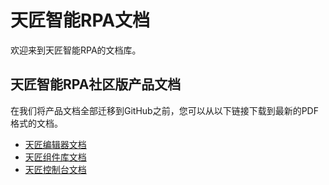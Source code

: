 # 天匠智能RPA文档

欢迎来到天匠智能RPA的文档库。

## 天匠智能RPA社区版产品文档

在我们将产品文档全部迁移到GitHub之前，您可以从以下链接下载到最新的PDF格式的文档。
- [天匠编辑器文档](https://bottimeweblog.blob.core.chinacloudapi.cn/docs/2020-01-06/BotTime_Studio.pdf?st=2020-01-06T15%3A26%3A36Z&se=2020-04-07T15%3A26%3A00Z&sp=rl&sv=2018-03-28&sr=b&sig=vTd9Au%2FyAAhymwbWyfgZ%2Fd%2F5NTRfnUgB%2B8CvOFOa4Os%3D)
- [天匠组件库文档](https://bottimeweblog.blob.core.chinacloudapi.cn/docs/2020-01-06/BotTime_Activity.pdf?st=2020-01-06T15%3A24%3A10Z&se=2020-04-07T15%3A24%3A00Z&sp=rl&sv=2018-03-28&sr=b&sig=AYX2POGEL6N4zmK8eNmHzlJVAsvdt%2FSDtEa1EqTQNyY%3D)
- [天匠控制台文档](https://bottimeweblog.blob.core.chinacloudapi.cn/docs/2020-01-06/BotTime_Console_v1.01.pdf?st=2020-01-10T05%3A47%3A25Z&se=2020-04-11T05%3A47%3A00Z&sp=rl&sv=2018-03-28&sr=b&sig=clq%2FtWo7Wgo0jLdfwefESsu3umhOCFHzR%2B8VJ1u3BUM%3D)

